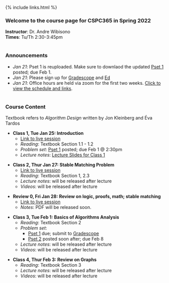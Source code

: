   
{% include links.html %}

### Welcome to the course page for CSPC365 in Spring 2022

**Instructor**: Dr. Andre Wibisono <br>
**Times**: Tu/Th 2:30-3:45pm <br>
<h1></h1>

### Announcements
  
* *Jan 21*: Pset 1 is reuploaded. Make sure to downlaod the updated [Pset 1](/psets) posted; due Feb 1.
* *Jan 21*: Please sign up for [Gradescope](https://www.gradescope.com/login) and [Ed](https://edstem.org)
* *Jan 21*: Office hours are held via zoom for the first two weeks. [Click to view the schedule and links](/discussion).
<h1></h1>

### Course Content

Textbook refers to *Algorithm Design* written by Jon Kleinberg and Éva Tardos

* **Class 1, Tue Jan 25: Introduction**
  * [Link to live session](https://yale.zoom.us/j/94057532462)
  * *Reading*: Textbook Section 1.1 - 1.2
  * *Problem set*: [Pset 1](/psets) posted; due Feb 1 @ 2:30pm
  * *Lecture notes*: [Lecture Slides for Class 1](https://github.com/cpsc365/cpsc365.github.io/files/7937353/Lec.1.pdf)

 <p></p>
  
* **Class 2, Thur Jan 27: Stable Matching Problem**
  * [Link to live session](https://yale.zoom.us/j/94057532462)
  * *Reading*: Textbook Section 1, 2.3
  * *Lecture notes*: will be released after lecture
  * *Videos*: will be released after lecture
 
 <p></p>

* **Review 0, Fri Jan 28: Review on logic, proofs, math; stable matching**
  * [Link to live session](https://yale.zoom.us/j/7342391303)
  *  *Notes*: PDF will be released soon.
  
 
 <p></p>
 
* **Class 3, Tue Feb 1: Basics of Algorithms Analysis**
  * *Reading*: Textbook Section 2
  * *Problem set*: 
    * [Pset 1](/psets) due; submit to [Gradescope](https://www.gradescope.com)
    * [Pset 2](/psets) posted soon after; due Feb 8
  * *Lecture notes*: will be released after lecture
  * *Videos*: will be released after lecture
 
 <p></p>
 
 * **Class 4, Thur Feb 3: Review on Graphs**
   * *Reading*: Textbook Section 3
   * *Lecture notes*: will be released after lecture
   * *Videos*: will be released after lecture

 <p></p>



&nbsp;&nbsp;&nbsp;&nbsp;
